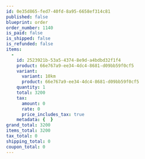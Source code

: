 ```yaml
---
id: 0e35d865-fed7-40fd-8a95-6658ef314c81
published: false
blueprint: order
order_number: 1140
is_paid: false
is_shipped: false
is_refunded: false
items:
  -
    id: 2523921b-53a5-4374-8e9d-a4bdbd32f1f4
    product: 66e767a9-ee34-4dc4-8681-d09bb59f0cf5
    variant:
      variant: 10km
      product: 66e767a9-ee34-4dc4-8681-d09bb59f0cf5
    quantity: 1
    total: 3200
    tax:
      amount: 0
      rate: 0
      price_includes_tax: true
    metadata: {  }
grand_total: 3200
items_total: 3200
tax_total: 0
shipping_total: 0
coupon_total: 0
---
```

